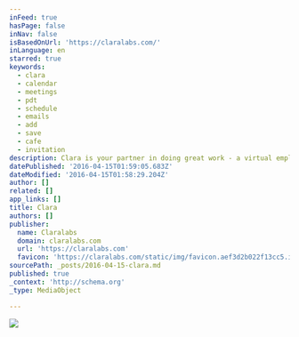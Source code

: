 ```yaml
---
inFeed: true
hasPage: false
inNav: false
isBasedOnUrl: 'https://claralabs.com/'
inLanguage: en
starred: true
keywords:
  - clara
  - calendar
  - meetings
  - pdt
  - schedule
  - emails
  - add
  - save
  - cafe
  - invitation
description: Clara is your partner in doing great work - a virtual employee that schedules your meetings.
datePublished: '2016-04-15T01:59:05.683Z'
dateModified: '2016-04-15T01:58:29.204Z'
author: []
related: []
app_links: []
title: Clara
authors: []
publisher:
  name: Claralabs
  domain: claralabs.com
  url: 'https://claralabs.com'
  favicon: 'https://claralabs.com/static/img/favicon.aef3d2b022f13cc5.ico'
sourcePath: _posts/2016-04-15-clara.md
published: true
_context: 'http://schema.org'
_type: MediaObject

---
```

![](https://the-grid-user-content.s3-us-west-2.amazonaws.com/e7922e20-4c6c-4ea6-baf9-0d7583bc83ec.jpg)